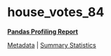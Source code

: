 # house_votes_84

[**Pandas Profiling Report**](../docs_sources/profile/house_votes_84.html)

[Metadata](metadata.yaml) | [Summary Statistics](summary_stats.csv)

